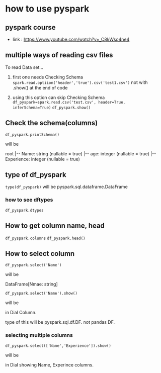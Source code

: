 # how to use pyspark

## pyspark course
- link : https://www.youtube.com/watch?v=_C8kWso4ne4
  
## multiple ways of reading csv files

To read Data set...

1. first one needs Checking Schema
``spark.read.optiion('header','true').csv('test1.csv')``
not with .show() at the end of code

2. using this option can skip Checking Schema
``df_pyspark=spark.read.csv('test.csv', header=True, inferSchema=True)``
``df_pyspark.show()``

## Check the schema(columns)

``df_pyspark.printSchema()``

will be

root 
|-- Name: string (nullable = true)
|-- age: integer (nullable = true)
|-- Experience: integer (nullable = true)

## type of df_pyspark

``type(df_pyspark)``
will be pyspark.sql.dataframe.DataFrame

### how to see dftypes

``df_pyspark.dtypes``

## How to get column name, head

``df_pyspark.columns``
``df_pyspark.head()``

## How to select column

``df_pyspark.select('Name')``

will be 

DataFrame[Nmae: string]

``df_pyspark.select('Name').show()``

will be

in Dial Column. 

type of this will be pyspark.sql.df.DF. not pandas DF.

### selecting multiple columns

``df_pyspark.select(['Name','Experience']).show()``

will be

in Dial showing Name, Experince columns.
